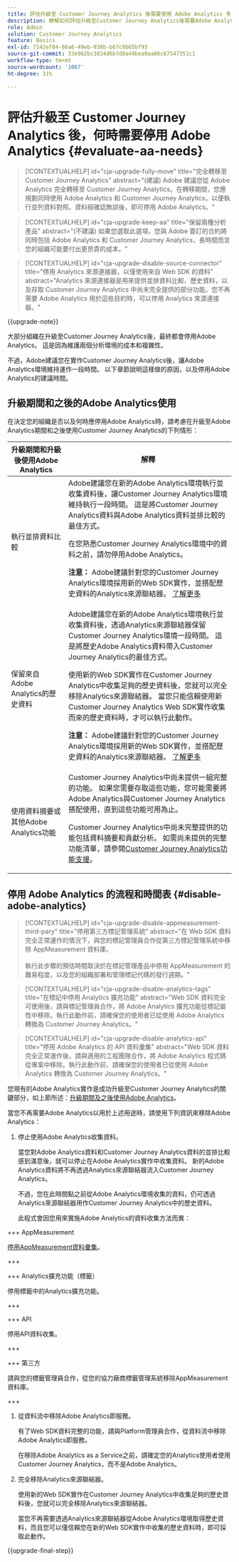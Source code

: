 ```yaml
---
title: 評估升級至 Customer Journey Analytics 後需要使用 Adobe Analytics 多長的時間
description: 瞭解如何評估升級至Customer Journey Analytics後需要Adobe Analytics多久
role: Admin
solution: Customer Journey Analytics
feature: Basics
exl-id: 7142ef84-66a6-49eb-938b-b67c9b65bf93
source-git-commit: 33e962bc3834d6b7d0a49bea9aa06c67547351c1
workflow-type: tm+mt
source-wordcount: '1067'
ht-degree: 31%

---
```


# 評估升級至 Customer Journey Analytics 後，何時需要停用 Adobe Analytics {#evaluate-aa-needs}

<!-- markdownlint-disable MD034 -->

>[!CONTEXTUALHELP]
>id="cja-upgrade-fully-move"
>title="完全轉移至 Customer Journey Analytics"
>abstract="(建議) Adobe 建議您從 Adobe Analytics 完全轉移至 Customer Journey Analytics。在轉移期間，您應規劃同時使用 Adobe Analytics 和 Customer Journey Analytics，以便執行並列資料對照。資料經確認無誤後，即可停用 Adobe Analytics。"

<!-- markdownlint-enable MD034 -->

<!-- markdownlint-disable MD034 -->

>[!CONTEXTUALHELP]
>id="cja-upgrade-keep-aa"
>title="保留兩種分析產品"
>abstract="(不建議) 如果您選取此選項，您與 Adobe 簽訂的合約將同時包括 Adobe Analytics 和 Customer Journey Analytics，長時間而言您的組織可能要付出更昂貴的成本。"

<!-- markdownlint-enable MD034 -->

<!-- markdownlint-disable MD034 -->

>[!CONTEXTUALHELP]
>id="cja-upgrade-disable-source-connector"
>title="停用 Analytics 來源連接器，以僅使用來自 Web SDK 的資料"
>abstract="Analytics 來源連接器是用來提供並排資料比較、歷史資料，以及存取 Customer Journey Analytics 中尚未完全提供的部分功能。您不再需要 Adobe Analytics 用於這些目的時，可以停用 Analytics 來源連接器。"

<!-- markdownlint-enable MD034 -->

{{upgrade-note}}

大部分組織在升級至Customer Journey Analytics後，最終都會停用Adobe Analytics。 這是因為維護兩個分析環境的成本和複雜性。

不過，Adobe建議您在實作Customer Journey Analytics後，讓Adobe Analytics環境維持運作一段時間。 以下章節說明這樣做的原因，以及停用Adobe Analytics的建議時間。

## 升級期間和之後的Adobe Analytics使用

在決定您的組織是否以及何時應停用Adobe Analytics時，請考慮在升級至Adobe Analytics期間和之後使用Customer Journey Analytics的下列情形：

| 升級期間和升級後使用Adobe Analytics | 解釋 |
|---------|----------|
| 執行並排資料比較 | Adobe建議您在新的Adobe Analytics環境執行並收集資料後，讓Customer Journey Analytics環境維持執行一段時間。 這是將Customer Journey Analytics資料與Adobe Analytics資料並排比較的最佳方式。<p>在您熟悉Customer Journey Analytics環境中的資料之前，請勿停用Adobe Analytics。</p><p>**注意：** Adobe建議針對您的Customer Journey Analytics環境採用新的Web SDK實作，並搭配歷史資料的Analytics來源聯結器。 [了解更多](/help/getting-started/cja-upgrade/cja-upgrade-recommendations.md)</p> |
| 保留來自Adobe Analytics的歷史資料 | Adobe建議您在新的Adobe Analytics環境執行並收集資料後，透過Analytics來源聯結器保留Customer Journey Analytics環境一段時間。 這是將歷史Adobe Analytics資料帶入Customer Journey Analytics的最佳方式。<p>使用新的Web SDK實作在Customer Journey Analytics中收集足夠的歷史資料後，您就可以完全移除Analytics來源聯結器。 當您只能信賴使用新Customer Journey Analytics Web SDK實作收集而來的歷史資料時，才可以執行此動作。</p><p>**注意：** Adobe建議針對您的Customer Journey Analytics環境採用新的Web SDK實作，並搭配歷史資料的Analytics來源聯結器。 [了解更多](/help/getting-started/cja-upgrade/cja-upgrade-recommendations.md)</p> |
| 使用資料摘要或其他Adobe Analytics功能 | Customer Journey Analytics中尚未提供一組完整的功能。 如果您需要存取這些功能，您可能需要將Adobe Analytics與Customer Journey Analytics搭配使用，直到這些功能可用為止。 <p>Customer Journey Analytics中尚未完整提供的功能包括資料摘要和貢獻分析。 如需尚未提供的完整功能清單，請參閱[Customer Journey Analytics功能支援](/help/getting-started/aa-vs-cja/cja-aa.md)。</p> |

## 停用 Adobe Analytics 的流程和時間表 {#disable-adobe-analytics}

<!-- markdownlint-disable MD034 -->

>[!CONTEXTUALHELP]
>id="cja-upgrade-disable-appmeasurement-third-pary"
>title="停用第三方標記管理系統"
>abstract="在 Web SDK 資料完全正常運作的情況下，與您的標記管理員合作從第三方標記管理系統中移除 AppMeasurement 資料庫。<br><br>執行此步驟的預估時間取決於在標記管理產品中停用 AppMeasurement 的難易程度，以及您的組織部署和管理標記代碼的發行週期。"

<!-- markdownlint-enable MD034 -->

<!-- markdownlint-disable MD034 -->

>[!CONTEXTUALHELP]
>id="cja-upgrade-disable-analytics-tags"
>title="在標記中停用 Analytics 擴充功能"
>abstract="Web SDK 資料完全可使用後，請與標記管理員合作，將 Adobe Analytics 擴充功能從標記屬性中移除。執行此動作前，請確保您的使用者已從使用 Adobe Analytics 轉換為 Customer Journey Analytics。"

<!-- markdownlint-enable MD034 -->

<!-- markdownlint-disable MD034 -->

>[!CONTEXTUALHELP]
>id="cja-upgrade-disable-analytics-api"
>title="停用 Adobe Analytics 的 API 資料彙集"
>abstract="Web SDK 資料完全正常運作後，請與適用的工程團隊合作，將 Adobe Analytics 程式碼從專案中移除。執行此動作前，請確保您的使用者已從使用 Adobe Analytics 轉換為 Customer Journey Analytics。"

<!-- markdownlint-enable MD034 -->

您現有的Adobe Analytics實作是成功升級至Customer Journey Analytics的關鍵部分，如上節所述：[升級期間及之後使用Adobe Analytics](#uses-of-adobe-analytics-during-and-after-an-upgrade)。

當您不再需要Adobe Analytics以用於上述用途時，請使用下列資訊來移除Adobe Analytics：

1. 停止使用Adobe Analytics收集資料。

   當您對Adobe Analytics資料和Customer Journey Analytics資料的並排比較感到滿意後，就可以停止在Adobe Analytics實作中收集資料。 新的Adobe Analytics資料將不再透過Analytics來源聯結器流入Customer Journey Analytics。

   不過，您在此時間點之前從Adobe Analytics環境收集的資料，仍可透過Analytics來源聯結器用作Customer Journey Analytics中的歷史資料。

   此程式會因您用來實施Adobe Analytics的資料收集方法而異：

+++ AppMeasurement

   [停用AppMeasurement資料彙集](/help/getting-started/cja-upgrade/cja-upgrade-disable-appmeasurement.md)。

+++

+++ Analytics擴充功能（標籤）

   停用標籤中的Analytics擴充功能。

+++

+++ API

   停用API資料收集。

+++

+++ 第三方

   請與您的標籤管理員合作，從您的協力廠商標籤管理系統移除AppMeasurement資料庫。

+++

1. 從資料流中移除Adobe Analytics即服務。

   有了Web SDK資料完整的功能，請與Platform管理員合作，從資料流中移除Adobe Analytics即服務。

   在移除Adobe Analytics as a Service之前，請確定您的Analytics使用者使用Customer Journey Analytics，而不是Adobe Analytics。

1. 完全移除Analytics來源聯結器。

   使用新的Web SDK實作在Customer Journey Analytics中收集足夠的歷史資料後，您就可以完全移除Analytics來源聯結器。

   當您不再需要透過Analytics來源聯結器從Adobe Analytics環境取得歷史資料，而且您可以僅信賴您在新的Web SDK實作中收集的歷史資料時，即可採取此動作。

{{upgrade-final-step}}

